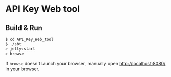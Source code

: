 # API Key Web tool #

## Build & Run ##

```sh
$ cd API_Key_Web_tool
$ ./sbt
> jetty:start
> browse
```

If `browse` doesn't launch your browser, manually open [http://localhost:8080/](http://localhost:8080/) in your browser.
